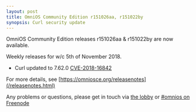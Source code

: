 ```yaml
---
layout: post
title: OmniOS Community Edition r151026aa, r151022by
synopsis: Curl security update
---
```


OmniOS Community Edition releases
r151026aa & r151022by
are now available.

Weekly releases for w/c 5th of November 2018.

* Curl updated to 7.62.0
  [CVE-2018-16842](https://cve.mitre.org/cgi-bin/cvename.cgi?name=2018-16842)

For more details, see [https://omniosce.org/releasenotes](/releasenotes.html)

Any problems or questions, please get in touch via
[the lobby](https://gitter.im/omniosorg/Lobby) or
[#omnios on Freenode](http://webchat.freenode.net?randomnick=1&channels=%23omnios&uio=d4)

